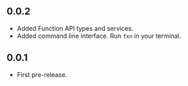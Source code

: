 ## 0.0.2
+ Added Function API types and services.
+ Added command line interface. Run `fxn` in your terminal.

## 0.0.1
+ First pre-release.